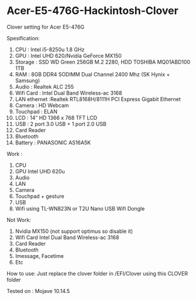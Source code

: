 # Acer-E5-476G-Hackintosh-Clover
Clover setting for Acer E5-476G

Spesification:
1. CPU : Intel i5-8250u 1.8 GHz
2. GPU : Intel UHD 620/Nvidia GeForce MX150
3. Storage : SSD WD Green 256GB M.2 2280, HDD TOSHIBA MQ01ABD100 1TB
4. RAM : 8GB DDR4 SODIMM Dual Channel 2400 Mhz (SK Hynix + Samsung)
5. Audio : Realtek ALC 255
6. Wifi Card : Intel Dual Band Wireless-ac 3168
7. LAN ethernet :Realtek RTL8168H/8111H PCI Express Gigabit Ethernet
8. Camera : HD Webcam
9. Touchpad : ELAN
10. LCD : 14″ HD 1366 x 768 TFT LCD
11. USB : 2 port 3.0 USB + 1 port 2.0 USB
12. Card Reader
13. Bluetooth
14. Battery : PANASONIC AS16A5K

Work :
1. CPU
2. GPU Intel UHD 620u
3. Audio
4. LAN
5. Camera
6. Touchpad + gesture
7. USB
8. Wifi using TL-WN823N or T2U Nano USB Wifi Dongle

Not Work:
1. Nvidia MX150 (not support optimus so disable it)
2. Wifi Card Intel Dual Band Wireless-ac 3168
3. Card Reader
4. Bluetooth
5. Imessage, Facetime
6. Etc

How to use:
Just replace the clover folder in /EFI/Clover using this CLOVER folder

Tested on : Mojave 10.14.5
